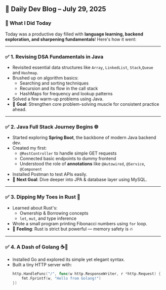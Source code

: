 ## 📅 Daily Dev Blog – July 29, 2025

### 🚀 What I Did Today

Today was a productive day filled with **language learning, backend exploration, and sharpening fundamentals**! Here's how it went:

---

### ✅ 1. **Revising DSA Fundamentals in Java**
- Revisited essential data structures like `Array`, `LinkedList`, `Stack`,`Queue` and  `Hashmap`.
- Brushed up on algorithm basics:
  - Searching and sorting techniques
  - Recursion and its flow in the call stack
  - HashMaps for frequency and lookup patterns
- Solved a few warm-up problems using Java.
- 📌 **Goal**: Strengthen core problem-solving muscle for consistent practice ahead.

---

### ✅ 2. **Java Full Stack Journey Begins 🌐**
- Started exploring **Spring Boot**, the backbone of modern Java backend dev.
- Created my first:
  - `@RestController` to handle simple GET requests
  - Connected basic endpoints to dummy frontend
  - Understood the role of **annotations** like `@Autowired`, `@Service`, `@Component`
- Installed Postman to test APIs easily.
- 📌 **Next Goal**: Dive deeper into JPA & database layer using MySQL.

---

### ✅ 3. **Dipping My Toes in Rust 🦀**
- Learned about Rust's:
  - Ownership & Borrowing concepts
  - `let`, `mut`, and type inference
- Wrote a small program printing Fibonacci numbers using `for` loop.
- 📌 **Feeling**: Rust is strict but powerful — memory safety is 🔥

---

### ✅ 4. **A Dash of Golang ☕🐹**
- Installed Go and explored its simple yet elegant syntax.
- Built a tiny HTTP server with:
  ```go
  http.HandleFunc("/", func(w http.ResponseWriter, r *http.Request) {
      fmt.Fprintf(w, "Hello from Golang!")
  })
